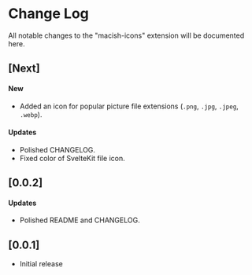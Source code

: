 # Change Log

All notable changes to the "macish-icons" extension will be documented here.

<!-- Check [Keep a Changelog](http://keepachangelog.com/) for recommendations on how to structure this file. -->

## [Next]
#### New
- Added an icon for popular picture file extensions (`.png`, `.jpg`, `.jpeg`, `.webp`).

#### Updates
- Polished CHANGELOG.
- Fixed color of SvelteKit file icon.

## [0.0.2]
#### Updates
- Polished README and CHANGELOG.

## [0.0.1]
- Initial release
